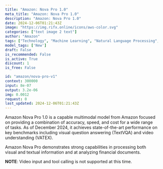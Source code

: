 ```yaml
---
title: "Amazon: Nova Pro 1.0"
meta_title: "Amazon: Nova Pro 1.0"
description: "Amazon: Nova Pro 1.0"
date: 2024-12-06T01:21:43Z
image: "https://img.rifx.online/icons/aws-color.svg"
categories: ["text image 2 text"]
author: "Amazon"
tags: ["Technology", "Machine Learning", "Natural Language Processing", "Computer Vision", "Data Science", "New"]
model_tags: ['New']
draft: False
is_recommended: False
is_active: True
discount: 1
is_free: False

id: "amazon/nova-pro-v1"
context: 300000
input: 8e-07
output: 3.2e-06
img: 0.0012
request: 0
last_updated: 2024-12-06T01:21:43Z
---
```


Amazon Nova Pro 1.0 is a capable multimodal model from Amazon focused on providing a combination of accuracy, speed, and cost for a wide range of tasks. As of December 2024, it achieves state-of-the-art performance on key benchmarks including visual question answering (TextVQA) and video understanding (VATEX).

Amazon Nova Pro demonstrates strong capabilities in processing both visual and textual information and at analyzing financial documents.

**NOTE**: Video input and tool calling is not supported at this time.


